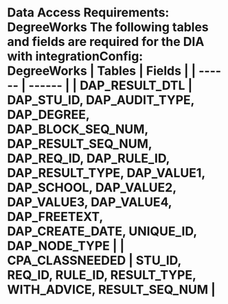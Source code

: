 # Data Access Requirements: DegreeWorks  The following tables and fields are required for the DIA with integrationConfig: DegreeWorks  | Tables | Fields |  | ------ | ------ |  | DAP_RESULT_DTL | DAP_STU_ID, DAP_AUDIT_TYPE, DAP_DEGREE, DAP_BLOCK_SEQ_NUM, DAP_RESULT_SEQ_NUM, DAP_REQ_ID, DAP_RULE_ID, DAP_RESULT_TYPE, DAP_VALUE1, DAP_SCHOOL, DAP_VALUE2, DAP_VALUE3, DAP_VALUE4, DAP_FREETEXT, DAP_CREATE_DATE, UNIQUE_ID, DAP_NODE_TYPE |  | CPA_CLASSNEEDED | STU_ID, REQ_ID, RULE_ID, RESULT_TYPE, WITH_ADVICE, RESULT_SEQ_NUM |  